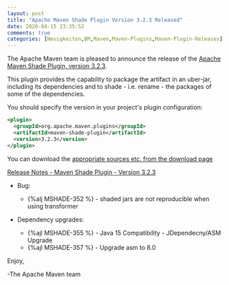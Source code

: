 ```yaml
---
layout: post
title: "Apache Maven Shade Plugin Version 3.2.3 Released"
date: 2020-04-15 23:35:52
comments: true
categories: [Neuigkeiten,BM,Maven,Maven-Plugins,Maven-Plugin-Releases]
---
```

The Apache Maven team is pleased to announce the release of the [Apache
Maven Shade Plugin, version 3.2.3](http://maven.apache.org/plugins/maven-shade-plugin/).

This plugin provides the capability to package the artifact in an uber-jar,
including its dependencies and to shade - i.e. rename - the packages of some of
the dependencies.

You should specify the version in your project's plugin configuration:

``` xml
<plugin>
  <groupId>org.apache.maven.plugins</groupId>
  <artifactId>maven-shade-plugin</artifactId>
  <version>3.2.3</version>
</plugin>
```

You can download the [appropriate sources etc. from the download page][download-page]

<!-- more -->

 
[Release Notes - Maven Shade Plugin - Version 3.2.3](https://issues.apache.org/jira/secure/ReleaseNote.jspa?projectId=12317921&version=12346981)


* Bug:
  * {%alj MSHADE-352 %} - shaded jars are not reproducible when using transformer

* Dependency upgrades:
  * {%ajl MSHADE-355 %} - Java 15 Compatibility - JDependecny/ASM Upgrade
  * {%ajl MSHADE-357 %} - Upgrade asm to 8.0

Enjoy,

-The Apache Maven team

[download-page]: https://maven.apache.org/shared/maven-archiver/download.cgi
